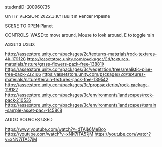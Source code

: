 studentID: 200960735

UNITY VERSION: 2022.3.10f1
Built in Render Pipeline 


SCENE TO OPEN:Planet

CONTROLS: WASD to move around, Mouse to look around, E to toggle rain

ASSETS USED:

https://assetstore.unity.com/packages/2d/textures-materials/rock-textures-4k-179128
https://assetstore.unity.com/packages/2d/textures-materials/nature/grass-flowers-pack-free-138810
https://assetstore.unity.com/packages/3d/vegetation/trees/realistic-pine-tree-pack-232166
https://assetstore.unity.com/packages/2d/textures-materials/nature/terrain-textures-pack-free-139542
https://assetstore.unity.com/packages/3d/props/exterior/rock-package-118182
https://assetstore.unity.com/packages/3d/environments/landscapes/rock-pack-210536
https://assetstore.unity.com/packages/3d/environments/landscapes/terrain-sample-asset-pack-145808


AUDIO SOURCES USED

https://www.youtube.com/watch?v=dTAjb6MeBqo
https://youtube.com/watch?v=xNN7iTA57jM
https://youtube.com/watch?v=xNN7iTA57jM



